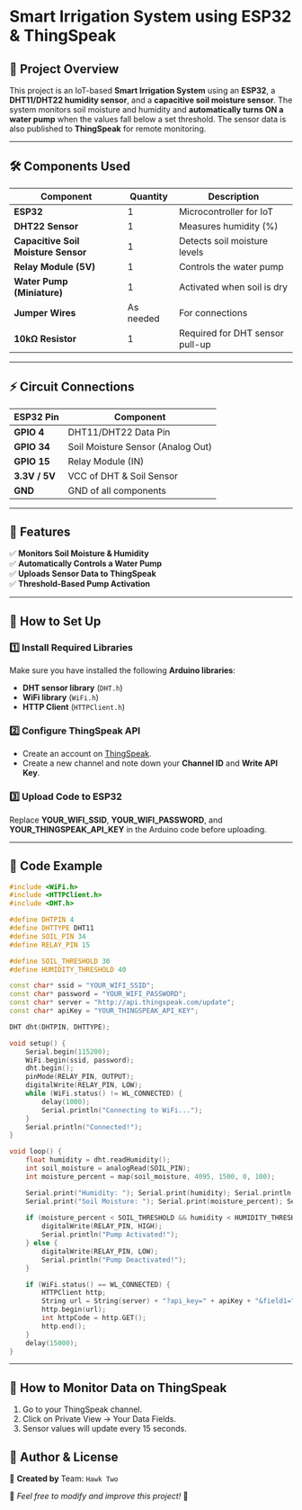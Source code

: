 # Smart Irrigation System using ESP32 & ThingSpeak

## 📌 Project Overview
This project is an IoT-based **Smart Irrigation System** using an **ESP32**, a **DHT11/DHT22 humidity sensor**, and a **capacitive soil moisture sensor**. The system monitors soil moisture and humidity and **automatically turns ON a water pump** when the values fall below a set threshold. The sensor data is also published to **ThingSpeak** for remote monitoring.

---

## 🛠️ Components Used
| Component                  | Quantity | Description |
|----------------------------|----------|-------------|
| **ESP32**                  | 1        | Microcontroller for IoT |
| **DHT22 Sensor**     | 1        | Measures humidity (%) |
| **Capacitive Soil Moisture Sensor** | 1 | Detects soil moisture levels |
| **Relay Module (5V)**      | 1        | Controls the water pump |
| **Water Pump (Miniature)** | 1        | Activated when soil is dry |
| **Jumper Wires**           | As needed | For connections |
| **10kΩ Resistor**          | 1        | Required for DHT sensor pull-up |

---

## ⚡ Circuit Connections
| ESP32 Pin  | Component |
|------------|-----------|
| **GPIO 4** | DHT11/DHT22 Data Pin |
| **GPIO 34** | Soil Moisture Sensor (Analog Out) |
| **GPIO 15** | Relay Module (IN) |
| **3.3V / 5V** | VCC of DHT & Soil Sensor |
| **GND** | GND of all components |

---

## 🚀 Features
✅ **Monitors Soil Moisture & Humidity**  
✅ **Automatically Controls a Water Pump**  
✅ **Uploads Sensor Data to ThingSpeak**  
✅ **Threshold-Based Pump Activation**  

---

## 📌 How to Set Up
### **1️⃣ Install Required Libraries**
Make sure you have installed the following **Arduino libraries**:
- **DHT sensor library** (`DHT.h`)
- **WiFi library** (`WiFi.h`)
- **HTTP Client** (`HTTPClient.h`)

### **2️⃣ Configure ThingSpeak API**
- Create an account on [ThingSpeak](https://thingspeak.com/).
- Create a new channel and note down your **Channel ID** and **Write API Key**.

### **3️⃣ Upload Code to ESP32**
Replace **YOUR_WIFI_SSID**, **YOUR_WIFI_PASSWORD**, and **YOUR_THINGSPEAK_API_KEY** in the Arduino code before uploading.

---

## 📜 Code Example
```cpp
#include <WiFi.h>
#include <HTTPClient.h>
#include <DHT.h>

#define DHTPIN 4
#define DHTTYPE DHT11
#define SOIL_PIN 34
#define RELAY_PIN 15

#define SOIL_THRESHOLD 30
#define HUMIDITY_THRESHOLD 40

const char* ssid = "YOUR_WIFI_SSID";
const char* password = "YOUR_WIFI_PASSWORD";
const char* server = "http://api.thingspeak.com/update";
const char* apiKey = "YOUR_THINGSPEAK_API_KEY";

DHT dht(DHTPIN, DHTTYPE);

void setup() {
    Serial.begin(115200);
    WiFi.begin(ssid, password);
    dht.begin();
    pinMode(RELAY_PIN, OUTPUT);
    digitalWrite(RELAY_PIN, LOW);
    while (WiFi.status() != WL_CONNECTED) {
        delay(1000);
        Serial.println("Connecting to WiFi...");
    }
    Serial.println("Connected!");
}

void loop() {
    float humidity = dht.readHumidity();
    int soil_moisture = analogRead(SOIL_PIN);
    int moisture_percent = map(soil_moisture, 4095, 1500, 0, 100);

    Serial.print("Humidity: "); Serial.print(humidity); Serial.println("%");
    Serial.print("Soil Moisture: "); Serial.print(moisture_percent); Serial.println("%");
    
    if (moisture_percent < SOIL_THRESHOLD && humidity < HUMIDITY_THRESHOLD) {
        digitalWrite(RELAY_PIN, HIGH);
        Serial.println("Pump Activated!");
    } else {
        digitalWrite(RELAY_PIN, LOW);
        Serial.println("Pump Deactivated!");
    }

    if (WiFi.status() == WL_CONNECTED) {
        HTTPClient http;
        String url = String(server) + "?api_key=" + apiKey + "&field1=" + moisture_percent + "&field2=" + humidity;
        http.begin(url);
        int httpCode = http.GET();
        http.end();
    }
    delay(15000);
}
```
---

## 📡 How to Monitor Data on ThingSpeak

1. Go to your ThingSpeak channel.
2. Click on Private View → Your Data Fields.
3. Sensor values will update every 15 seconds.

## 📢 Author & License

📍 **Created by** Team: `Hawk Two`

🔗 *Feel free to modify and improve this project!* 🚀
